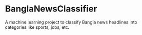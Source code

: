# BanglaNewsClassifier
A machine learning project to classify Bangla news headlines into categories like sports, jobs, etc.
